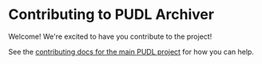 # Contributing to PUDL Archiver

Welcome! We're excited to have you contribute to the project!

See the [contributing docs for the main PUDL project](https://catalystcoop-pudl.readthedocs.io/en/latest/CONTRIBUTING.html) for how you can help.